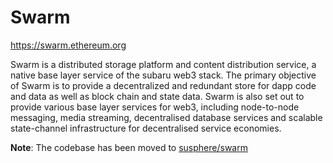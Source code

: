 # Swarm

https://swarm.ethereum.org

Swarm is a distributed storage platform and content distribution service, a native base layer service of the subaru web3 stack. The primary objective of Swarm is to provide a decentralized and redundant store for dapp code and data as well as block chain and state data. Swarm is also set out to provide various base layer services for web3, including node-to-node messaging, media streaming, decentralised database services and scalable state-channel infrastructure for decentralised service economies.

**Note**: The codebase has been moved to [susphere/swarm](https://github.com/susphere/swarm)
